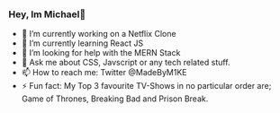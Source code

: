 ### Hey, Im Michael👋

- 🔭 I’m currently working on a Netflix Clone
- 🌱 I’m currently learning React JS
- 🤔 I’m looking for help with the MERN Stack
- 💬 Ask me about CSS, Javscript or any tech related stuff.
- 📫 How to reach me: Twitter @MadeByM1KE
- ⚡ Fun fact: My Top 3 favourite TV-Shows in no particular order are; Game of Thrones, Breaking Bad and Prison Break.
